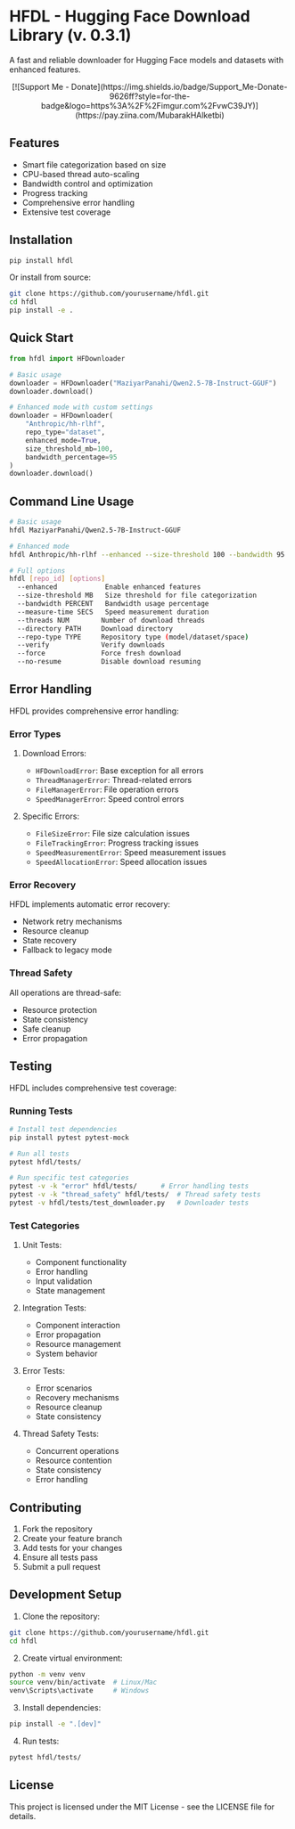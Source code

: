 # HFDL - Hugging Face Download Library (v. 0.3.1)

A fast and reliable downloader for Hugging Face models and datasets with enhanced features.

<p align="center">[![Support Me - Donate](https://img.shields.io/badge/Support_Me-Donate-9626ff?style=for-the-badge&logo=https%3A%2F%2Fimgur.com%2FvwC39JY)](https://pay.ziina.com/MubarakHAlketbi)</p>

## Features

- Smart file categorization based on size
- CPU-based thread auto-scaling
- Bandwidth control and optimization
- Progress tracking
- Comprehensive error handling
- Extensive test coverage

## Installation

```bash
pip install hfdl
```

Or install from source:
```bash
git clone https://github.com/yourusername/hfdl.git
cd hfdl
pip install -e .
```

## Quick Start

```python
from hfdl import HFDownloader

# Basic usage
downloader = HFDownloader("MaziyarPanahi/Qwen2.5-7B-Instruct-GGUF")
downloader.download()

# Enhanced mode with custom settings
downloader = HFDownloader(
    "Anthropic/hh-rlhf",
    repo_type="dataset",
    enhanced_mode=True,
    size_threshold_mb=100,
    bandwidth_percentage=95
)
downloader.download()
```

## Command Line Usage

```bash
# Basic usage
hfdl MaziyarPanahi/Qwen2.5-7B-Instruct-GGUF

# Enhanced mode
hfdl Anthropic/hh-rlhf --enhanced --size-threshold 100 --bandwidth 95

# Full options
hfdl [repo_id] [options]
  --enhanced            Enable enhanced features
  --size-threshold MB   Size threshold for file categorization
  --bandwidth PERCENT   Bandwidth usage percentage
  --measure-time SECS   Speed measurement duration
  --threads NUM        Number of download threads
  --directory PATH     Download directory
  --repo-type TYPE     Repository type (model/dataset/space)
  --verify             Verify downloads
  --force              Force fresh download
  --no-resume          Disable download resuming
```

## Error Handling

HFDL provides comprehensive error handling:

### Error Types

1. Download Errors:
   - `HFDownloadError`: Base exception for all errors
   - `ThreadManagerError`: Thread-related errors
   - `FileManagerError`: File operation errors
   - `SpeedManagerError`: Speed control errors

2. Specific Errors:
   - `FileSizeError`: File size calculation issues
   - `FileTrackingError`: Progress tracking issues
   - `SpeedMeasurementError`: Speed measurement issues
   - `SpeedAllocationError`: Speed allocation issues

### Error Recovery

HFDL implements automatic error recovery:
- Network retry mechanisms
- Resource cleanup
- State recovery
- Fallback to legacy mode

### Thread Safety

All operations are thread-safe:
- Resource protection
- State consistency
- Safe cleanup
- Error propagation

## Testing

HFDL includes comprehensive test coverage:

### Running Tests

```bash
# Install test dependencies
pip install pytest pytest-mock

# Run all tests
pytest hfdl/tests/

# Run specific test categories
pytest -v -k "error" hfdl/tests/      # Error handling tests
pytest -v -k "thread_safety" hfdl/tests/  # Thread safety tests
pytest -v hfdl/tests/test_downloader.py   # Downloader tests
```

### Test Categories

1. Unit Tests:
   - Component functionality
   - Error handling
   - Input validation
   - State management

2. Integration Tests:
   - Component interaction
   - Error propagation
   - Resource management
   - System behavior

3. Error Tests:
   - Error scenarios
   - Recovery mechanisms
   - Resource cleanup
   - State consistency

4. Thread Safety Tests:
   - Concurrent operations
   - Resource contention
   - State consistency
   - Error handling

## Contributing

1. Fork the repository
2. Create your feature branch
3. Add tests for your changes
4. Ensure all tests pass
5. Submit a pull request

## Development Setup

1. Clone the repository:
```bash
git clone https://github.com/yourusername/hfdl.git
cd hfdl
```

2. Create virtual environment:
```bash
python -m venv venv
source venv/bin/activate  # Linux/Mac
venv\Scripts\activate     # Windows
```

3. Install dependencies:
```bash
pip install -e ".[dev]"
```

4. Run tests:
```bash
pytest hfdl/tests/
```

## License

This project is licensed under the MIT License - see the LICENSE file for details.